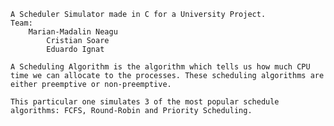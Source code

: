 	A Scheduler Simulator made in C for a University Project. 
	Team:
		Marian-Madalin Neagu 
        	Cristian Soare 
        	Eduardo Ignat 

	A Scheduling Algorithm is the algorithm which tells us how much CPU time we can allocate to the processes. These scheduling algorithms are either preemptive or non-preemptive. 

	This particular one simulates 3 of the most popular schedule algorithms: FCFS, Round-Robin and Priority Scheduling.
